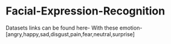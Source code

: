 # Facial-Expression-Recognition
Datasets links can be found here-
With these emotion-[angry,happy,sad,disgust,pain,fear,neutral,surprise]
